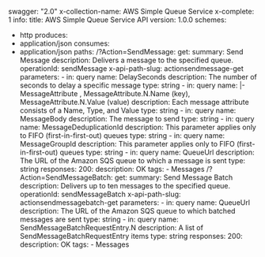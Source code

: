 swagger: "2.0"
x-collection-name: AWS Simple Queue Service
x-complete: 1
info:
  title: AWS Simple Queue Service API
  version: 1.0.0
schemes:
- http
produces:
- application/json
consumes:
- application/json
paths:
  /?Action=SendMessage:
    get:
      summary: Send Message
      description: Delivers a message to the specified queue.
      operationId: sendMessage
      x-api-path-slug: actionsendmessage-get
      parameters:
      - in: query
        name: DelaySeconds
        description: The number of seconds to delay a specific message
        type: string
      - in: query
        name: |-
          MessageAttribute
                      , MessageAttribute.N.Name (key), MessageAttribute.N.Value (value)
        description: Each message attribute consists of a Name, Type, and Value
        type: string
      - in: query
        name: MessageBody
        description: The message to send
        type: string
      - in: query
        name: MessageDeduplicationId
        description: This parameter applies only to FIFO (first-in-first-out) queues
        type: string
      - in: query
        name: MessageGroupId
        description: This parameter applies only to FIFO (first-in-first-out) queues
        type: string
      - in: query
        name: QueueUrl
        description: The URL of the Amazon SQS queue to which a message is sent
        type: string
      responses:
        200:
          description: OK
      tags:
      - Messages
  /?Action=SendMessageBatch:
    get:
      summary: Send Message Batch
      description: Delivers up to ten messages to the specified queue.
      operationId: sendMessageBatch
      x-api-path-slug: actionsendmessagebatch-get
      parameters:
      - in: query
        name: QueueUrl
        description: The URL of the Amazon SQS queue to which batched messages are
          sent
        type: string
      - in: query
        name: SendMessageBatchRequestEntry.N
        description: A list of                      SendMessageBatchRequestEntry                   items
        type: string
      responses:
        200:
          description: OK
      tags:
      - Messages